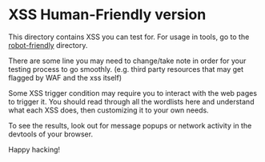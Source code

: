 # XSS Human-Friendly version

This directory contains XSS you can test for. For usage in tools, go to the [robot-friendly](../robot-friendly) directory.

There are some line you may need to change/take note in order for your testing process to go smoothly. (e.g. third party resources that may get flagged by WAF and the xss itself) 

Some XSS trigger condition may require you to interact with the web pages to trigger it. You should read through all the wordlists here and understand what each XSS does, then customizing it to your own needs.

To see the results, look out for message popups or network activity in the devtools of your browser.

Happy hacking!